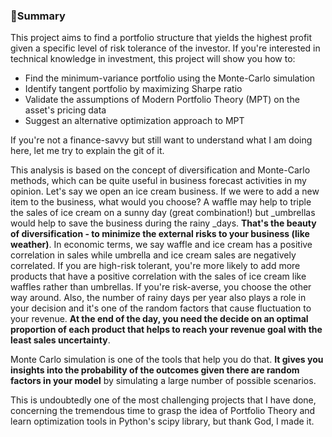 ### 🍉Summary
This project aims to find a portfolio structure that yields the highest profit given a specific level of risk tolerance of the investor. If you're interested in technical knowledge in investment, this project will show you how to:
* Find the minimum-variance portfolio using the Monte-Carlo simulation
* Identify tangent portfolio by maximizing Sharpe ratio
* Validate the assumptions of Modern Portfolio Theory (MPT) on the asset's pricing data
* Suggest an alternative optimization approach to MPT

If you're not a finance-savvy but still want to understand what I am doing here, let me try to explain the git of it. 

This analysis is based on the concept of diversification and Monte-Carlo methods, which can be quite useful in business forecast activities in my opinion. Let's say we open an ice cream business. If we were to add a new item to the business, what would you choose? A waffle may help to triple the sales of ice cream on a sunny day (great combination!) but _umbrellas would help to save the business during the rainy _days. **That's the beauty of diversification - to minimize the external risks to your business (like weather)**. In economic terms, we say waffle and ice cream has a positive correlation in sales while umbrella and ice cream sales are negatively correlated. If you are high-risk tolerant, you're more likely to add more products that have a positive correlation with the sales of ice cream like waffles rather than umbrellas. If you're risk-averse, you choose the other way around. Also, the number of rainy days per year also plays a role in your decision and it's one of the random factors that cause fluctuation to your revenue. **At the end of the day, you need the decide on an optimal proportion of each product that helps to reach your revenue goal with the least sales uncertainty**.

Monte Carlo simulation is one of the tools that help you do that. **It gives you insights into the probability of the outcomes given there are random factors in your model** by simulating a large number of possible scenarios.

This is undoubtedly one of the most challenging projects that I have done, concerning the tremendous time to grasp the idea of Portfolio Theory and learn optimization tools in Python's scipy library, but thank God, I made it.
